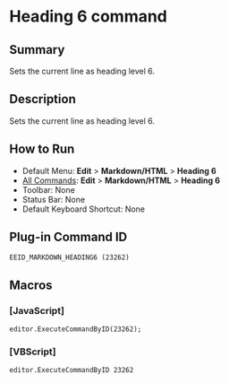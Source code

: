 # Heading 6 command

## Summary

Sets the current line as heading level 6.

## Description

Sets the current line as heading level 6.

## How to Run

- Default Menu: **Edit** \> **Markdown/HTML** \> **Heading 6**
- [All Commands](../tools/all_commands): **Edit** \> **Markdown/HTML** \> **Heading 6**
- Toolbar: None
- Status Bar: None
- Default Keyboard Shortcut: None

## Plug-in Command ID

```
EEID_MARKDOWN_HEADING6 (23262)```

## Macros

### \[JavaScript\]

```
editor.ExecuteCommandByID(23262);
```

### \[VBScript\]

```
editor.ExecuteCommandByID 23262
```
